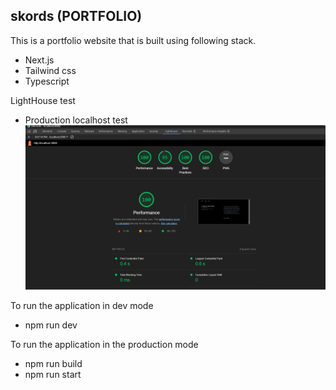 ## skords (PORTFOLIO)

This is a portfolio website that is built using following stack.

- Next.js
- Tailwind css
- Typescript

LightHouse test

- Production localhost test
  ![localhost test](/ReadmeImg/productionLighthouseTest.png)

To run the application in dev mode

- npm run dev

To run the application in the production mode

- npm run build
- npm run start
